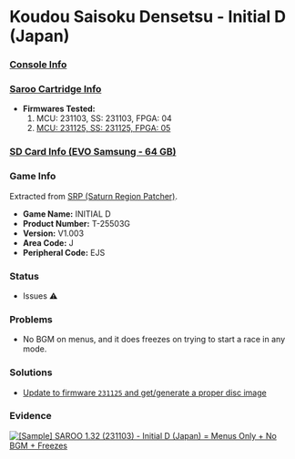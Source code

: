 # Koudou Saisoku Densetsu - Initial D (Japan)

### [Console Info](../../../../Info/Consoles/VA13/README.md)

### [Saroo Cartridge Info](../../../../Info/Cartridges/RetroGameParadiseStore/1.32F/README.md)

- <b>Firmwares Tested:</b>
  1. MCU: 231103, SS: 231103, FPGA: 04
  2. [MCU: 231125, SS: 231125, FPGA: 05](../02/README.md)

### [SD Card Info (EVO Samsung - 64 GB)](../../../../Info/SdCards/Samsung/64GB/fat32/README.md)

### Game Info

Extracted from [SRP (Saturn Region Patcher)](https://segaxtreme.net/resources/saturn-region-patcher.81/download).

- <b>Game Name:</b> INITIAL D
- <b>Product Number:</b> T-25503G
- <b>Version:</b> V1.003
- <b>Area Code:</b> J
- <b>Peripheral Code:</b> EJS

### Status

- Issues :warning:

### Problems

- No BGM on menus, and it does freezes on trying to start a race in any mode.

### Solutions

- [Update to firmware `231125` and get/generate a proper disc image](../02/README.md)

### Evidence

[![[Sample] SAROO 1.32 (231103) - Initial D (Japan) = Menus Only + No BGM + Freezes](https://img.youtube.com/vi/VCx9LTIXMPQ/0.jpg)](https://www.youtube.com/watch?v=VCx9LTIXMPQ)
